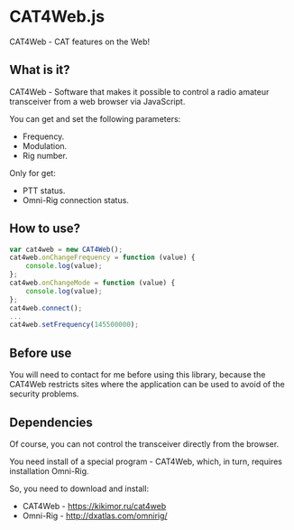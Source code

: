 CAT4Web.js
======
CAT4Web - CAT features on the Web! 

What is it?
------------------
CAT4Web - Software that makes it possible to control a radio amateur transceiver from a web browser via JavaScript.

You can get and set the following parameters:
* Frequency.
* Modulation.
* Rig number.

Only for get:
* PTT status.
* Omni-Rig connection status.

How to use?
------------------
```js
var cat4web = new CAT4Web();
cat4web.onChangeFrequency = function (value) {
    console.log(value); 
};
cat4web.onChangeMode = function (value) {
    console.log(value);
};
cat4web.connect();
...
cat4web.setFrequency(145500000);
```

Before use
------------------
You will need to contact for me before using this library, because the CAT4Web restricts sites where the application can be used to avoid of  the security problems.

Dependencies
------------------
Of course, you can not control the transceiver directly from the browser. 

You need install of a special program - CAT4Web, which, in turn, requires installation Omni-Rig.

So, you need to download and install:
* CAT4Web - https://kikimor.ru/cat4web
* Omni-Rig - http://dxatlas.com/omnirig/
